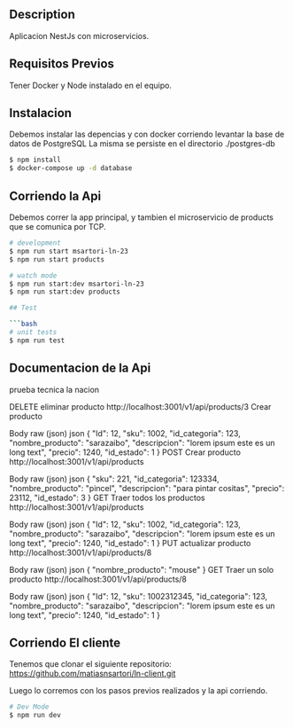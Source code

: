 ## Description

Aplicacion NestJs con microservicios.

## Requisitos Previos
Tener Docker y Node instalado en el equipo.

## Instalacion
Debemos instalar las depencias y con docker corriendo levantar la base de datos de PostgreSQL
La misma se persiste en el directorio ./postgres-db

```bash
$ npm install
$ docker-compose up -d database
```

## Corriendo la Api
Debemos correr la app principal, y tambien el microservicio de products que se comunica por TCP.
```bash
# development
$ npm run start msartori-ln-23
$ npm run start products

# watch mode
$ npm run start:dev msartori-ln-23
$ npm run start:dev products

## Test

```bash
# unit tests
$ npm run test
```

## Documentacion de la Api

prueba tecnica la nacion
﻿

DELETE
eliminar producto
http://localhost:3001/v1/api/products/3
Crear producto

Body
raw (json)
json
{
    "Id": 12,
    "sku": 1002,
    "id_categoria": 123,
    "nombre_producto": "sarazaibo",
    "descripcion": "lorem ipsum este es un long text",
    "precio": 1240,
    "id_estado": 1
}
POST
Crear producto
http://localhost:3001/v1/api/products
﻿

Body
raw (json)
json
{
    "sku": 221,
    "id_categoria": 123334,
    "nombre_producto": "pincel",
    "descripcion": "para pintar cositas",
    "precio": 23112,
    "id_estado": 3
}
GET
Traer todos los productos
http://localhost:3001/v1/api/products
﻿

Body
raw (json)
json
{
    "Id": 12,
    "sku": 1002,
    "id_categoria": 123,
    "nombre_producto": "sarazaibo",
    "descripcion": "lorem ipsum este es un long text",
    "precio": 1240,
    "id_estado": 1
}
PUT
actualizar producto
http://localhost:3001/v1/api/products/8
﻿

Body
raw (json)
json
{
    "nombre_producto": "mouse"
}
GET
Traer un solo producto
http://localhost:3001/v1/api/products/8
﻿

Body
raw (json)
json
{
    "Id": 12,
    "sku": 1002312345,
    "id_categoria": 123,
    "nombre_producto": "sarazaibo",
    "descripcion": "lorem ipsum este es un long text",
    "precio": 1240,
    "id_estado": 1
}


## Corriendo El cliente

Tenemos que clonar el siguiente repositorio: https://github.com/matiasnsartori/ln-client.git

Luego lo corremos con los pasos previos realizados y la api corriendo.

```bash
# Dev Mode
$ npm run dev
```

